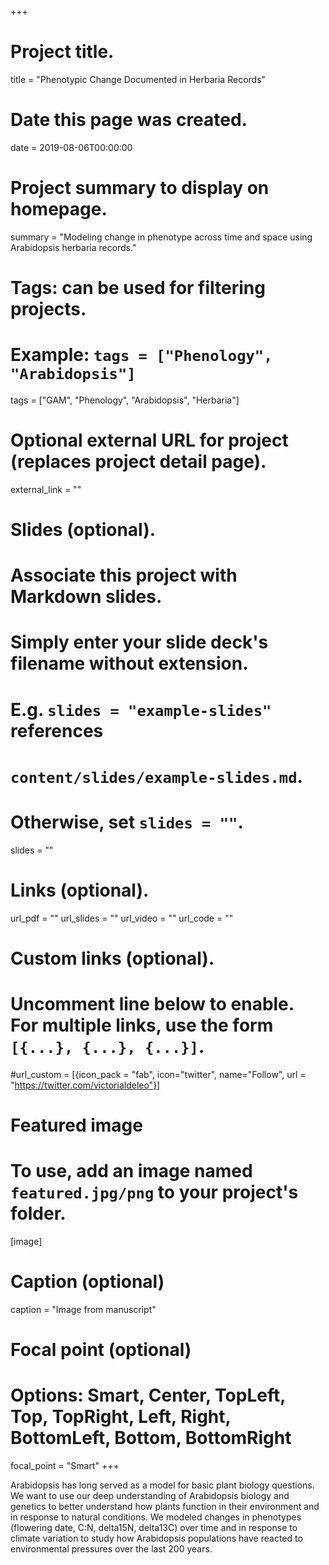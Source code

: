 +++
# Project title.
title = "Phenotypic Change Documented in Herbaria Records"

# Date this page was created.
date = 2019-08-06T00:00:00

# Project summary to display on homepage.
summary = "Modeling change in phenotype across time and space using Arabidopsis herbaria records."

# Tags: can be used for filtering projects.
# Example: `tags = ["Phenology", "Arabidopsis"]`
tags = ["GAM", "Phenology", "Arabidopsis", "Herbaria"]

# Optional external URL for project (replaces project detail page).
external_link = ""

# Slides (optional).
#   Associate this project with Markdown slides.
#   Simply enter your slide deck's filename without extension.
#   E.g. `slides = "example-slides"` references 
#   `content/slides/example-slides.md`.
#   Otherwise, set `slides = ""`.
slides = ""

# Links (optional).
url_pdf = ""
url_slides = ""
url_video = ""
url_code = ""

# Custom links (optional).
#   Uncomment line below to enable. For multiple links, use the form `[{...}, {...}, {...}]`.
#url_custom = [{icon_pack = "fab", icon="twitter", name="Follow", url = "https://twitter.com/victorialdeleo"}]

# Featured image
# To use, add an image named `featured.jpg/png` to your project's folder. 
[image]
  # Caption (optional)
  caption = "Image from manuscript"
  
  # Focal point (optional)
  # Options: Smart, Center, TopLeft, Top, TopRight, Left, Right, BottomLeft, Bottom, BottomRight
  focal_point = "Smart"
+++

Arabidopsis has long served as a model for basic plant biology questions. We want to use our deep understanding of Arabidopsis biology and genetics to better understand how plants function in their environment and in response to natural conditions. We modeled changes in phenotypes (flowering date, C:N, delta15N, delta13C) over time and in response to climate variation to study how Arabidopsis populations have reacted to environmental pressures over the last 200 years.

